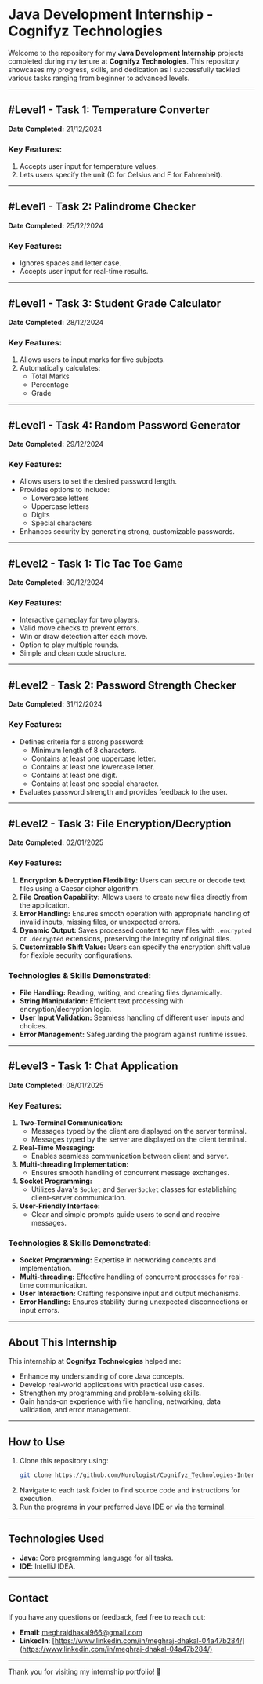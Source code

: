 # Java Development Internship - Cognifyz Technologies

Welcome to the repository for my **Java Development Internship** projects completed during my tenure at **Cognifyz Technologies**. This repository showcases my progress, skills, and dedication as I successfully tackled various tasks ranging from beginner to advanced levels.

---

## **#Level1 - Task 1: Temperature Converter**
**Date Completed:** 21/12/2024

### Key Features:
1. Accepts user input for temperature values.
2. Lets users specify the unit (C for Celsius and F for Fahrenheit).

---

## **#Level1 - Task 2: Palindrome Checker**
**Date Completed:** 25/12/2024

### Key Features:
- Ignores spaces and letter case.
- Accepts user input for real-time results.

---

## **#Level1 - Task 3: Student Grade Calculator**
**Date Completed:** 28/12/2024

### Key Features:
1. Allows users to input marks for five subjects.
2. Automatically calculates:
   - Total Marks
   - Percentage
   - Grade

---

## **#Level1 - Task 4: Random Password Generator**
**Date Completed:** 29/12/2024

### Key Features:
- Allows users to set the desired password length.
- Provides options to include:
  - Lowercase letters
  - Uppercase letters
  - Digits
  - Special characters
- Enhances security by generating strong, customizable passwords.

---

## **#Level2 - Task 1: Tic Tac Toe Game**
**Date Completed:** 30/12/2024

### Key Features:
- Interactive gameplay for two players.
- Valid move checks to prevent errors.
- Win or draw detection after each move.
- Option to play multiple rounds.
- Simple and clean code structure.

---

## **#Level2 - Task 2: Password Strength Checker**
**Date Completed:** 31/12/2024

### Key Features:
- Defines criteria for a strong password:
  - Minimum length of 8 characters.
  - Contains at least one uppercase letter.
  - Contains at least one lowercase letter.
  - Contains at least one digit.
  - Contains at least one special character.
- Evaluates password strength and provides feedback to the user.

---

## **#Level2 - Task 3: File Encryption/Decryption**
**Date Completed:** 02/01/2025

### Key Features:
1. **Encryption & Decryption Flexibility:** Users can secure or decode text files using a Caesar cipher algorithm.
2. **File Creation Capability:** Allows users to create new files directly from the application.
3. **Error Handling:** Ensures smooth operation with appropriate handling of invalid inputs, missing files, or unexpected errors.
4. **Dynamic Output:** Saves processed content to new files with `.encrypted` or `.decrypted` extensions, preserving the integrity of original files.
5. **Customizable Shift Value:** Users can specify the encryption shift value for flexible security configurations.

### Technologies & Skills Demonstrated:
- **File Handling:** Reading, writing, and creating files dynamically.
- **String Manipulation:** Efficient text processing with encryption/decryption logic.
- **User Input Validation:** Seamless handling of different user inputs and choices.
- **Error Management:** Safeguarding the program against runtime issues.

---

## **#Level3 - Task 1: Chat Application**
**Date Completed:** 08/01/2025

### Key Features:
1. **Two-Terminal Communication:**
   - Messages typed by the client are displayed on the server terminal.
   - Messages typed by the server are displayed on the client terminal.
2. **Real-Time Messaging:**
   - Enables seamless communication between client and server.
3. **Multi-threading Implementation:**
   - Ensures smooth handling of concurrent message exchanges.
4. **Socket Programming:**
   - Utilizes Java's `Socket` and `ServerSocket` classes for establishing client-server communication.
5. **User-Friendly Interface:**
   - Clear and simple prompts guide users to send and receive messages.

### Technologies & Skills Demonstrated:
- **Socket Programming:** Expertise in networking concepts and implementation.
- **Multi-threading:** Effective handling of concurrent processes for real-time communication.
- **User Interaction:** Crafting responsive input and output mechanisms.
- **Error Handling:** Ensures stability during unexpected disconnections or input errors.

---

## **About This Internship**
This internship at **Cognifyz Technologies** helped me:
- Enhance my understanding of core Java concepts.
- Develop real-world applications with practical use cases.
- Strengthen my programming and problem-solving skills.
- Gain hands-on experience with file handling, networking, data validation, and error management.

---

## **How to Use**
1. Clone this repository using:
   ```bash
   git clone https://github.com/Nurologist/Cognifyz_Technologies-Internship.git
   ```
2. Navigate to each task folder to find source code and instructions for execution.
3. Run the programs in your preferred Java IDE or via the terminal.

---

## **Technologies Used**
- **Java**: Core programming language for all tasks.
- **IDE**: IntelliJ IDEA.

---

## **Contact**
If you have any questions or feedback, feel free to reach out:
- **Email**: meghrajdhakal966@gmail.com
- **LinkedIn**: [https://www.linkedin.com/in/meghraj-dhakal-04a47b284/](https://www.linkedin.com/in/meghraj-dhakal-04a47b284/)

---

Thank you for visiting my internship portfolio! 🚀

